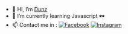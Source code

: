 - 👋 Hi, I’m [Dunz](https://top.gg/bot/627531554255798282)
- 🌱 I’m currently learning Javascript 🕶️
- 📫 Contact me in :
[![Facebook](https://cdn.discordapp.com/attachments/791952154255425546/821565772970852402/unknown.png)](https://www.facebook.com/middpls/)
[![Instagram](https://cdn.discordapp.com/attachments/791952154255425546/821558920392605746/unknown.png)](https://www.instagram.com/dunzisme/)
